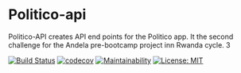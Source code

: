 # Politico-api
Politico-API creates API end points for the Politico app. It the second challenge for the Andela pre-bootcamp project inn Rwanda cycle. 3

[![Build Status](https://travis-ci.com/avpaul/politico-api.svg?branch=develop)](https://travis-ci.com/avpaul/politico-api)
[![codecov](https://codecov.io/gh/avpaul/politico-api/branch/develop/graph/badge.svg)](https://codecov.io/gh/avpaul/politico-api)
[![Maintainability](https://api.codeclimate.com/v1/badges/7f1405edf9b964256eb1/maintainability)](https://codeclimate.com/github/avpaul/politico-api/maintainability)
[![License: MIT](https://img.shields.io/badge/License-MIT-blue.svg)](https://opensource.org/licenses/MIT)

